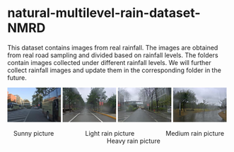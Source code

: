 # natural-multilevel-rain-dataset-NMRD
This dataset contains images from real rainfall. The images are obtained from real road sampling and divided based on rainfall levels.
The folders contain images collected under different rainfall levels. We will further collect rainfall images and update them in the corresponding folder in the future.

<p>
  <img src="https://github.com/raydison/natural-multilevel-rain-dataset-NMRD/blob/main/no_rain/00001.jpg" alt="Sunny picture" width="24%">
  <img src="https://github.com/raydison/natural-multilevel-rain-dataset-NMRD/blob/main/light/00001.jpg" alt="Light rain picture" width="24%">
  <img src="https://github.com/raydison/natural-multilevel-rain-dataset-NMRD/blob/main/medium/00001.jpg" alt="Medium rain picture" width="24%">
  <img src="https://github.com/raydison/natural-multilevel-rain-dataset-NMRD/blob/main/heavy/00001.jpg" alt="Heavy rain picture" width="24%">
</p>

<p align="center">
  <span>Sunny picture</span> &nbsp;&nbsp;&nbsp;&nbsp;&nbsp;&nbsp;&nbsp;&nbsp;&nbsp;&nbsp;&nbsp;&nbsp;&nbsp;&nbsp;&nbsp;&nbsp;
  <span>Light rain picture</span> &nbsp;&nbsp;&nbsp;&nbsp;&nbsp;&nbsp;&nbsp;&nbsp;&nbsp;&nbsp;&nbsp;&nbsp;&nbsp;&nbsp;&nbsp;&nbsp;
  <span>Medium rain picture</span> &nbsp;&nbsp;&nbsp;&nbsp;&nbsp;&nbsp;&nbsp;&nbsp;&nbsp;&nbsp;&nbsp;&nbsp;&nbsp;&nbsp;&nbsp;&nbsp;
  <span>Heavy rain picture</span>
</p>

